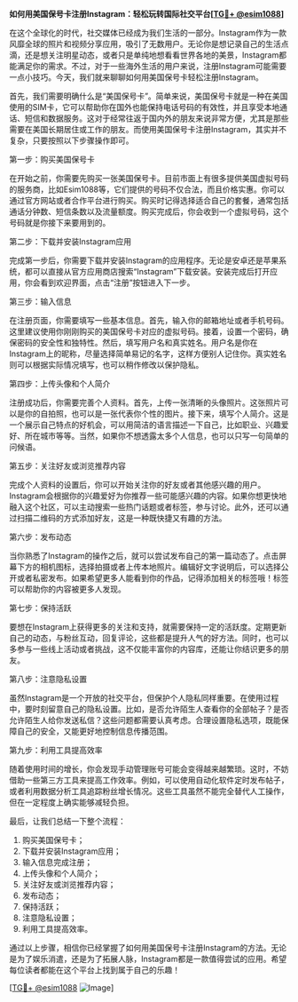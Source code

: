 **如何用美国保号卡注册Instagram：轻松玩转国际社交平台[[TG💪+ @esim1088](https://t.me/s/esim1088)]**

在这个全球化的时代，社交媒体已经成为我们生活的一部分。Instagram作为一款风靡全球的照片和视频分享应用，吸引了无数用户。无论你是想记录自己的生活点滴，还是想关注明星动态，或者只是单纯地想看看世界各地的美景，Instagram都能满足你的需求。不过，对于一些海外生活的用户来说，注册Instagram可能需要一点小技巧。今天，我们就来聊聊如何用美国保号卡轻松注册Instagram。

首先，我们需要明确什么是“美国保号卡”。简单来说，美国保号卡就是一种在美国使用的SIM卡，它可以帮助你在国外也能保持电话号码的有效性，并且享受本地通话、短信和数据服务。这对于经常往返于国内外的朋友来说非常方便，尤其是那些需要在美国长期居住或工作的朋友。而使用美国保号卡注册Instagram，其实并不复杂，只要按照以下步骤操作即可。

第一步：购买美国保号卡

在开始之前，你需要先购买一张美国保号卡。目前市面上有很多提供美国虚拟号码的服务商，比如Esim1088等，它们提供的号码不仅合法，而且价格实惠。你可以通过官方网站或者合作平台进行购买。购买时记得选择适合自己的套餐，通常包括通话分钟数、短信条数以及流量额度。购买完成后，你会收到一个虚拟号码，这个号码就是你接下来要用到的。

第二步：下载并安装Instagram应用

完成第一步后，你需要下载并安装Instagram的应用程序。无论是安卓还是苹果系统，都可以直接从官方应用商店搜索“Instagram”下载安装。安装完成后打开应用，你会看到欢迎界面，点击“注册”按钮进入下一步。

第三步：输入信息

在注册页面，你需要填写一些基本信息。首先，输入你的邮箱地址或者手机号码。这里建议使用你刚刚购买的美国保号卡对应的虚拟号码。接着，设置一个密码，确保密码的安全性和独特性。然后，填写用户名和真实姓名。用户名是你在Instagram上的昵称，尽量选择简单易记的名字，这样方便别人记住你。真实姓名则可以根据实际情况填写，也可以稍作修改以保护隐私。

第四步：上传头像和个人简介

注册成功后，你需要完善个人资料。首先，上传一张清晰的头像照片。这张照片可以是你的自拍照，也可以是一张代表你个性的图片。接下来，填写个人简介。这是一个展示自己特点的好机会，可以用简洁的语言描述一下自己，比如职业、兴趣爱好、所在城市等等。当然，如果你不想透露太多个人信息，也可以只写一句简单的问候语。

第五步：关注好友或浏览推荐内容

完成个人资料的设置后，你可以开始关注你的好友或者其他感兴趣的用户。Instagram会根据你的兴趣爱好为你推荐一些可能感兴趣的内容。如果你想更快地融入这个社区，可以主动搜索一些热门话题或者标签，参与讨论。此外，还可以通过扫描二维码的方式添加好友，这是一种既快捷又有趣的方法。

第六步：发布动态

当你熟悉了Instagram的操作之后，就可以尝试发布自己的第一篇动态了。点击屏幕下方的相机图标，选择拍摄或者上传本地照片。编辑好文字说明后，可以选择公开或者私密发布。如果希望更多人能看到你的作品，记得添加相关的标签哦！标签可以帮助你的内容被更多人发现。

第七步：保持活跃

要想在Instagram上获得更多的关注和支持，就需要保持一定的活跃度。定期更新自己的动态，与粉丝互动，回复评论，这些都是提升人气的好方法。同时，也可以多参与一些线上活动或者挑战，这不仅能丰富你的内容库，还能让你结识更多的朋友。

第八步：注意隐私设置

虽然Instagram是一个开放的社交平台，但保护个人隐私同样重要。在使用过程中，要时刻留意自己的隐私设置。比如，是否允许陌生人查看你的全部帖子？是否允许陌生人给你发送私信？这些问题都需要认真考虑。合理设置隐私选项，既能保障自己的安全，又能更好地控制信息传播范围。

第九步：利用工具提高效率

随着使用时间的增长，你会发现手动管理账号可能会变得越来越繁琐。这时，不妨借助一些第三方工具来提高工作效率。例如，可以使用自动化软件定时发布帖子，或者利用数据分析工具追踪粉丝增长情况。这些工具虽然不能完全替代人工操作，但在一定程度上确实能够减轻负担。

最后，让我们总结一下整个流程：

1. 购买美国保号卡；
2. 下载并安装Instagram应用；
3. 输入信息完成注册；
4. 上传头像和个人简介；
5. 关注好友或浏览推荐内容；
6. 发布动态；
7. 保持活跃；
8. 注意隐私设置；
9. 利用工具提高效率。

通过以上步骤，相信你已经掌握了如何用美国保号卡注册Instagram的方法。无论是为了娱乐消遣，还是为了拓展人脉，Instagram都是一款值得尝试的应用。希望每位读者都能在这个平台上找到属于自己的乐趣！

[[TG💪+ @esim1088](https://t.me/s/esim1088) ![Image](https://i.postimg.cc/4NQfJmqS/Snipaste-2025-05-13-00-14-12.png)]